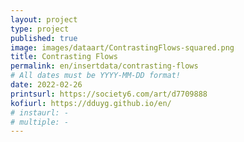 ```yaml
---
layout: project
type: project
published: true
image: images/dataart/ContrastingFlows-squared.png
title: Contrasting Flows
permalink: en/insertdata/contrasting-flows
# All dates must be YYYY-MM-DD format!
date: 2022-02-26
printsurl: https://society6.com/art/d7709888
kofiurl: https://dduyg.github.io/en/
# instaurl: -
# multiple: -
---
```



